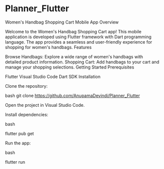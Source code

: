 # Planner_Flutter

Women's Handbag Shopping Cart Mobile App Overview

Welcome to the Women's Handbag Shopping Cart app! This mobile application is developed using Flutter framework with Dart programming language. The app provides a seamless and user-friendly experience for shopping for women's handbags. Features

Browse Handbags: Explore a wide range of women's handbags with detailed product information.
Shopping Cart: Add handbags to your cart and manage your shopping selections.
Getting Started Prerequisites

Flutter
Visual Studio Code
Dart SDK
Installation

Clone the repository:

bash
git clone https://github.com/AnupamaDevindi/Planner_Flutter

Open the project in Visual Studio Code.

Install dependencies:

bash

flutter pub get

Run the app:

bash

flutter run
